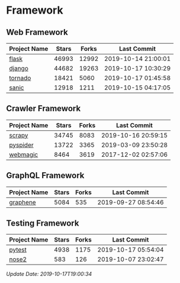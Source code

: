# Framework

## Web Framework

| Project Name | Stars | Forks | Last Commit |
| ------------ | ----- | ----- | ----------- |
| [flask](https://github.com/pallets/flask) | 46993 | 12992 | 2019-10-14 21:00:01 |
| [django](https://github.com/django/django) | 44682 | 19263 | 2019-10-17 10:30:29 |
| [tornado](https://github.com/tornadoweb/tornado) | 18421 | 5060 | 2019-10-17 01:45:58 |
| [sanic](https://github.com/huge-success/sanic) | 12918 | 1211 | 2019-10-15 04:17:05 |

## Crawler Framework

| Project Name | Stars | Forks | Last Commit |
| ------------ | ----- | ----- | ----------- |
| [scrapy](https://github.com/scrapy/scrapy) | 34745 | 8083 | 2019-10-16 20:59:15 |
| [pyspider](https://github.com/binux/pyspider) | 13722 | 3365 | 2019-03-09 23:50:28 |
| [webmagic](https://github.com/code4craft/webmagic) | 8464 | 3619 | 2017-12-02 02:57:06 |

## GraphQL Framework

| Project Name | Stars | Forks | Last Commit |
| ------------ | ----- | ----- | ----------- |
| [graphene](https://github.com/graphql-python/graphene) | 5084 | 535 | 2019-09-27 08:54:46 |

## Testing Framework

| Project Name | Stars | Forks | Last Commit |
| ------------ | ----- | ----- | ----------- |
| [pytest](https://github.com/pytest-dev/pytest) | 4938 | 1175 | 2019-10-17 05:54:04 |
| [nose2](https://github.com/nose-devs/nose2) | 583 | 126 | 2019-10-07 23:02:47 |

*Update Date: 2019-10-17T19:00:34*